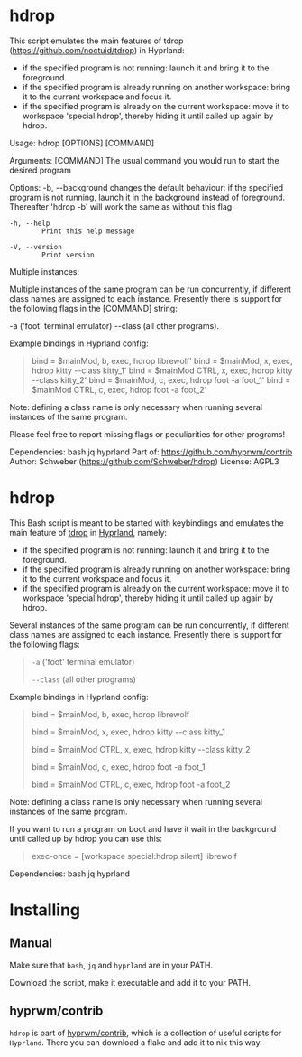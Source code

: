 # hdrop
  
  This script emulates the main features of tdrop
  (https://github.com/noctuid/tdrop) in Hyprland:
  
   - if the specified program is not running: launch it and bring it to the foreground.
   - if the specified program is already running on another workspace: bring it to the current workspace and focus it.
   - if the specified program is already on the current workspace: move it to workspace 'special:hdrop', thereby hiding it until called up again by hdrop.
  
  Usage: hdrop [OPTIONS] [COMMAND]
  
  Arguments:
    [COMMAND]
            The usual command you would run to start the desired program
  
  Options:
    -b, --background
            changes the default behaviour: if the specified program is
            not running, launch it in the background instead of foreground.
            Thereafter 'hdrop -b' will work the same as without this flag.
  
    -h, --help
            Print this help message
  
    -V, --version
            Print version
  
  Multiple instances:
  
  Multiple instances of the same program can be run concurrently, if different class names are assigned to each instance. Presently there is support for the following flags in the [COMMAND] string:
  
   -a         ('foot' terminal emulator)
   --class    (all other programs).
  
  Example bindings in Hyprland config:
  
> bind = $mainMod, b, exec, hdrop librewolf'
> bind = $mainMod, x, exec, hdrop kitty --class kitty_1'
> bind = $mainMod CTRL, x, exec, hdrop kitty --class kitty_2'
> bind = $mainMod, c, exec, hdrop foot -a foot_1'
> bind = $mainMod CTRL, c, exec, hdrop foot -a foot_2'
  
  Note: defining a class name is only necessary when running several instances of the same program.
  
  
  Please feel free to report missing flags or peculiarities for other programs!
  
  Dependencies: bash jq hyprland
  Part of: https://github.com/hyprwm/contrib
  Author: Schweber (https://github.com/Schweber/hdrop)
  License: AGPL3



# hdrop

This Bash script is meant to be started with keybindings and emulates the main feature of [tdrop](https://github.com/noctuid/tdrop) in [Hyprland](https://github.com/hyprwm/Hyprland), namely:

 - if the specified program is not running: launch it and bring it to the foreground.
 - if the specified program is already running on another workspace: bring it to the current workspace and focus it.
 - if the specified program is already on the current workspace: move it to workspace 'special:hdrop', thereby hiding it until called up again by hdrop.

Several instances of the same program can be run concurrently, if different class names are assigned to each instance. Presently there is support for the following flags:

 >`-a` ('foot' terminal emulator)
>
 >`--class` (all other programs)

 Example bindings in Hyprland config:

 >bind = $mainMod, b, exec, hdrop librewolf
>
 >bind = $mainMod, x, exec, hdrop kitty --class kitty_1
>
 >bind = $mainMod CTRL, x, exec, hdrop kitty --class kitty_2
>
>bind = $mainMod, c, exec, hdrop foot -a foot_1
>
>bind = $mainMod CTRL, c, exec, hdrop foot -a foot_2

Note: defining a class name is only necessary when running several instances of the same program.

If you want to run a program on boot and have it wait in the background until called up by hdrop you can use this:

>exec-once = [workspace special:hdrop silent] librewolf

Dependencies: bash jq hyprland
 
# Installing

## Manual

Make sure that `bash`, `jq` and `hyprland` are in your PATH.

Download the script, make it executable and add it to your PATH. 

## hyprwm/contrib

`hdrop` is part of [hyprwm/contrib](https://github.com/hyprwm/contrib), which is a collection of useful scripts for `Hyprland`. There you can download a flake and add it to nix this way.
